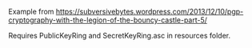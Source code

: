 Example from https://subversivebytes.wordpress.com/2013/12/10/pgp-cryptography-with-the-legion-of-the-bouncy-castle-part-5/

Requires PublicKeyRing and SecretKeyRing.asc in resources folder.